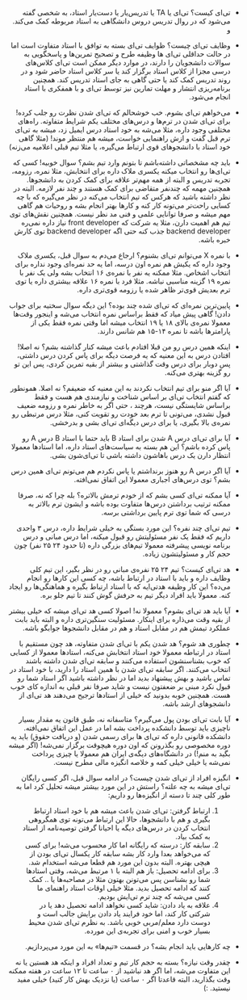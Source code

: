 <div dir="rtl">

+ تی‌ای کیست؟
تی‌ای یا TA یا تدریس‌یار یا دست‌یار استاد، به شخصی گفته می‌شود که در روال تدریس دروس دانشگاهی به استاد مربوطه کمک می‌کند. و
+ وظایف تی‌ای چیست؟
ظوایف  تی‌ای بسته به توافق با استاد متفاوت است اما در حالت حداقلی تی‌ای ها وظیفه  طرح و تصحیح تمرین‌ها و پاسخگویی به سوالات دانشجویان را دارند، در موارد دیگر ممکن است تی‌ای کلاس‌های درسی مجزا از کلاس استاد برگزار کند یا سر کلاس استاد حاضر شود و در روند تدریس کمک کند یا حتی گاهی به جای استاد تدریس کند. همچنین برنامه‌ریزی انتشار و مهلت تمارین نیز توسط تی‌ای و با همفکری با استاد انجام می‌شود. 
+ می‌خواهم تی‌ای بشوم.
  خب خوشحالم که تی‌ای شدن نظرت رو جلب کرده! برای تی‌ای شدن در ترم‌ها و درس‌های مختلف یکم شرایط متفاوته. راه‌های مختلفی وجود داره، مثلا می‌شه به خود استاد درس ایمیل زد، میشه به تی‌ای ترم قبل گفت و ازش راهنمایی خواست، میشه هم منتظر موند! (مثلا گاهی خود استاد با دانشجوهای قوی ارتباط می‌گیره، یا مثلا تیم قبلی اعلامیه می‌زنه)
+ باید چه مشخصاتی داشته‌باشم تا بتونم وارد تیم بشم؟
  سوال خوبیه! کسی که تی‌ای‌ها رو انتخاب میکنه یکسری ملاک داره برای انتخابش، مثلا نمره، رزومه، تجربه تدریس و البته از همه مهم‌تر علاقه برای کمک کردن به دانشجوها. همچنین مهمه که چندنفر متقاضی برای کمک هستند و چند نفر لازمه. البته در نظر داشته باشید که هرکس که تیم انتخاب می‌کنه در نظر می‌گیره که با چه کسایی راحت‌تر می‌تونه کار کنه و کارها بهتر انجام بشه و روحیات هم گاهی مهم میشه و صرفا توانایی علمی و فنی مد نظر نیست. همچنین نقش‌های توی تیم هم اهمیت دارن، مثلا یه شرکت که front developer نیاز داره نمی‌ره backend developer جذب کنه حتی اگه backend developer توی کارش خبره باشه.
+ با نمره X می‌‌توانم تی‌ای بشنوم؟
  ارجاع می‌دم به سوال قبل، یکسری ملاک وجود داره که یکیش هم نمره اون درسه، اما یه حد نمره‌ای وجود نداره برای انتخاب اشخاص. مثلا ممکنه یه نفر با نمره‌ی ۱۶ انتخاب بشه ولی یک نفر با نمره ۱۹ گزینه مناسبی نباشه. مثلا فرد با نمره ۱۶ علاقه بیشتری داره یا توی ترم بعدیش قوی‌تر ظاهر شده یا رزومه قوی‌تری داره.
+ پایین‌ترین نمره‌ای که تی‌ای شده چند بوده؟
  این دیگه سوال سختیه برای جواب دادن! گاهی پیش میاد که فقط براساس نمره انتخاب می‌شه و اینجور وقت‌ها معمولا نمره‌ی بالای ۱۸ یا ۱۹ انتخاب میشه اما وقتی نمره فقط یکی از پارامترها باشه تا نمره ۱۴-۱۵ هم شانس دارند. 
+ اینکه همین درس رو من قبلا افتادم باعث میشه کنار گذاشته بشم؟
  نه اصلا! افتادن درس به این معنیه که یه فرصت دیگه برای پاس کردن درس داشتی، پس دوبار برای درس وقت گذاشتی و بیشتر از بقیه تمرین کردی، پس این تو رو گزینه بهتری می‌کنه.
+ آیا اگر منو برای تیم انتخاب نکردند به این معنیه که ضعیفم؟
  نه اصلا. همونطور که گفتم انتخاب تی‌ای بر اساس شناخت و نیازمندی هم هست و فقط براساس شایستگی نیست، هرچند ، حتی اگر به خاطر نمره و رزومه ضعیف قبول نشدی، می‌تونی تا ترم بعد خودت رو تقویت کنی، مثلا درس مرتبطی رو نمره‌ی بالا بگیری، یا برای درس دیگه‌ای تی‌ای بشی و بدرخشی.
+ آیا برای تی‌ای درس A شدن برای استاد B باید حتما با استاد B درس A رو پاس کرده باشم؟ 
  این هم بسته به سیاست‌های استاد داره، اما استاد‌ها معمولا انتظار دارن یک درس باهاشون داشته باشی تا تی‌ای‌شون بشی. 
+ آیا اگر درس A رو هنوز برنداشتم یا پاس نکردم هم می‌تونم تی‌ای همین درس بشم؟ 
  توی درس‌های اجباری معمولا این اتفاق نمی‌افته.
+ آیا ممکنه تی‌ای کسی بشم که از خودم ترمش بالاتره؟
  بله چرا که نه، صرفا ممکنه ترتیب برداشتن درس‌ها متفاوت بوده باشه و ایشون ترم بالاتر به درسی که شما توی ترم پایین برداشتی برسه.


+ تیم تی‌ای چند نفره؟
    این مورد بستگی به خیلی شرایط داره، درس ۳ واحدی داریم که فقط یک نفر مسئولیتش رو قبول میکنه، اما درس مبانی و درس برنامه نویسی پیشرفته معمولا تیم‌های بزرگی داره (تا حدود ۲۴ ۲۵ نفر) چون حجم کار و مسئولیتشون زیاده.

+ هد تی‌ای کیست؟
    تیم ۲۴ ۲۵ نفره‌ی مبانی رو در نظر بگیر، این تیم کلی وظایف داره و باید با استاد در ارتباط باشه، چه کسی این کارها رو انجام می‌ده؟ این کار وظیفه هد‌تی‌ایه که با استاد ارتباط بگیره و هماهنگی‌ها رو ایجاد کنه. معمولا باید افراد دیگر تیم به حرفش گوش کنند تا تیم جلو بره.

+ آیا باید هد‌ تی‌ای بشوم؟ 
    معمولا نه! اصولا کسی هد تی‌ای میشه که خیلی بیشتر از بقیه وقت می‌ذاره برای اینکار. مسئولیت سنگین‌تری داره و البته باید بابت عملکرد تیمش هم در مقابل استاد و هم در مقابل دانشجوها جوابگو باشه.

+ چطوری هد شوم؟
    هد شدن یکم با تی‌ای شدن متفاوته، هد چون مستقیم با استاد در ارتباطه معمولا خود استاد انتخابش می‌کنه، استاد‌ها معمولا از کسایی که خوب بشناسنشون استفاده می‌کنند و سابقه تی‌ای شدن داشته باشند انتخاب می‌کنند. 
    اگر سابقه تی‌ای شدن با همین استاد را دارید، با خود استاد در تماس باشید و بهش پیشنهاد بدید اما در نظر داشته باشید اگر استاد شما رو قبول نکرد مبنی بر ضعفتون نیست و شاید صرفا نفر قبلی به اندازه کای خوب هست. 
    همچنین خوبه بدونید که خیلی از استاد‌ها ترجیح می‌دهند هد تی‌ای از  دانشجوهای ارشد باشه.

+ آیا بابت تی‌ای بودن پول می‌گیرم؟
    متاسفانه نه، طبق قانون یه مقدار بسیار ناچیزی باید توسط دانشکده پرداخت بشه اما در عمل این اتفاق نمی‌افته. دانشکده قانونی داره که  تی‌ای ها برای رسمی شدن (و دریافت حقوق) باید یه دوره مخصوصی رو بگذرونن که اون دوره هیچوقت برگزار نمی‌شه! (اگر میشه بگید به منم!)
    در دانشگاه‌های دیگه‌ی ایران هم معمولا یا چیزی پرداخت نمی‌شه یا خیلی خیلی کمه و خلاصه انگیزه مالی مطرح نیست. 

+ انگیزه افراد از تی‌ای شدن چیست؟
    در ادامه سوال قبل، اگر کسی رایگان تی‌ای میشه به چه علته؟ راستش در این مورد بیشتر میشه تحلیل کرد اما به طور کلی چند تا دسته از انگیزه‌ها رو داریم:

    1. ارتباط گرفتن: تی‌ای شدن باعث میشه هم با خود استاد ارتباط بگیری و هم با دانشجوها، حالا این ارتباط می‌تونه توی همگروهی انتخاب کردن در درس‌های دیگه یا احیانا گرفتن توصیه‌نامه از استاد به کمک بیاد.
    2. سابقه کار: درسته که رایگانه اما کار محسوب می‌شه! برای کسی که می‌خواهد بعدا وارد کار بشه سابقه کار یکسال تی‌ای بودن از هیچی بهتره. البته بدون این مورد هم قطعا می‌شه استخدام شد.
    3. برای ادامه تحصیل: باز هم البته با ۱ مرتبط می‌شه، وقتی استاد‌ها شما رو بشناسن پس می‌تونن بهتون مثلا در مصاحبه‌ها یا .. کمک کنند که ادامه تحصیل بدید. مثلا خیلی اوقات استاد راهنمای ما کسی می‌شه که چند ترم تی‌ایش بودیم.
    4. علاقه به یاد دادن: شاید کسی نخواهد ادامه تحصیل دهد یا در شرکتی کار کند، اما خود فرایند یاد دادن برایش جالب است و دوست دارد معلم/مربی خوبی باشد. به نظرم تی‌ای شدن محیط بسیار خوب و امنی برای تجربه‌ی این مورده.

+ چه کارهایی باید انجام بشه؟ 
  در قسمت «تیم‌ها» به این مورد می‌پردازیم.

+ چقدر وقت نیازه؟
    بسته به حجم کار تیم و تعداد افراد و اینکه هد هستین یا نه این متفاوت می‌شه، اما اگر هد نباشید از ۰ ساعت تا ۱۲ ساعت در هفته ممکنه وقت بگذارید، البته قاعدتا اگر ۰ ساعت (یا نزدیک بهش کار کنید) خیلی مفید نیستید. :)


​        
</div>











